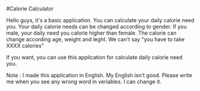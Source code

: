 #Calorie Calculator

Hello guys, it's a basic application. You can calculate your daily calorie need you.
Your daily calorie needs can be changed according to gender. If you male, your daily need you calorie higher than female.
The calorie can change according age, weight and leght. We can't say "you have to take XXXX calories"

If you want, you can use this application for calculate daily calorie need you.

Note : I made this application in English. My English isn't good. Please write me when you see any wrong word in veriables. I can change it. 
